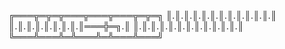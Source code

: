 ╔═══╦═╦═╦═══╦═══╦═══╦═╦═╗
║.║.║.║.║.║.║.║.║.║.║.║.║
║.║.║.║.║.║.║.║.║═══╬═╗.║
║.║.║.║.║.║.║.║.║.║.║.║.║
╚═══╩═══╩═╩═══╩═╩═══╩═══╝
